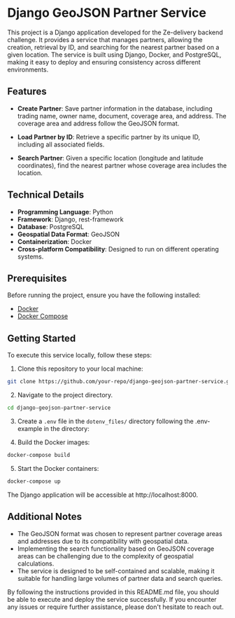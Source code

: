 # Django GeoJSON Partner Service

This project is a Django application developed for the Ze-delivery backend challenge. It provides a service that manages partners, allowing the creation, retrieval by ID, and searching for the nearest partner based on a given location. The service is built using Django, Docker, and PostgreSQL, making it easy to deploy and ensuring consistency across different environments.

## Features

- **Create Partner**: Save partner information in the database, including trading name, owner name, document, coverage area, and address. The coverage area and address follow the GeoJSON format.

- **Load Partner by ID**: Retrieve a specific partner by its unique ID, including all associated fields.

- **Search Partner**: Given a specific location (longitude and latitude coordinates), find the nearest partner whose coverage area includes the location.

## Technical Details

- **Programming Language**: Python
- **Framework**: Django, rest-framework
- **Database**: PostgreSQL
- **Geospatial Data Format**: GeoJSON
- **Containerization**: Docker
- **Cross-platform Compatibility**: Designed to run on different operating systems.

## Prerequisites

Before running the project, ensure you have the following installed:

- [Docker](https://www.docker.com/get-started)
- [Docker Compose](https://docs.docker.com/compose/install/)

## Getting Started

To execute this service locally, follow these steps:

1. Clone this repository to your local machine:

```bash
git clone https://github.com/your-repo/django-geojson-partner-service.git
```

2. Navigate to the project directory.

```bash
cd django-geojson-partner-service
```

3. Create a `.env` file in the `dotenv_files/` directory following the .env-example in the directory:

4. Build the Docker images:

```bash
docker-compose build
```

5. Start the Docker containers:

```bash
docker-compose up
```

The Django application will be accessible at http://localhost:8000.

## Additional Notes

- The GeoJSON format was chosen to represent partner coverage areas and addresses due to its compatibility with geospatial data.
- Implementing the search functionality based on GeoJSON coverage areas can be challenging due to the complexity of geospatial calculations.
- The service is designed to be self-contained and scalable, making it suitable for handling large volumes of partner data and search queries.

By following the instructions provided in this README.md file, you should be able to execute and deploy the service successfully. If you encounter any issues or require further assistance, please don't hesitate to reach out.